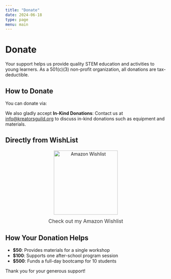 ```yaml
---
title: "Donate"
date: 2024-06-18
type: page
menu: main
---
```


# Donate

Your support helps us provide quality STEM education and activities to young learners. As a 501(c)(3) non-profit organization, all donations are tax-deductible.

## How to Donate

You can donate via: <givebutter-widget id="j1zDoL"></givebutter-widget>


We also gladly accept **In-Kind Donations**: Contact us at [info@kreatorsguild.org](mailto:info@kreatorsguild.org) to discuss in-kind donations such as equipment and materials.

## Directly from WishList 

<!-- Wishlist Widget -->
<div style="text-align: center; margin: 20px;">
    <a href="https://a.co/ipkf2YO" target="_blank" style="text-decoration: none;">
        <img src="https://images-na.ssl-images-amazon.com/images/G/01/wishlist/generic_wl_main._CB485946019_.png" alt="Amazon Wishlist" style="width: 200px;">
        <div style="font-size: 16px; color: #333; margin-top: 10px;">Check out my Amazon Wishlist</div>
    </a>
</div>


## How Your Donation Helps

- **$50**: Provides materials for a single workshop
- **$100**: Supports one after-school program session
- **$500**: Funds a full-day bootcamp for 10 students

Thank you for your generous support!


<script
  async
  src="https://widgets.givebutter.com/latest.umd.cjs?acct=8F9r0NpPw0UWgqUJ&p=other"
></script>
